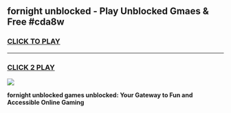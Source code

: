 
## fornight unblocked - Play Unblocked Gmaes & Free #cda8w
<h3>
<a href="https://news.freeplayer.one?title=fornight_unblocked&ref=24F">CLICK TO PLAY</a></h3>
<hr>

<h3>
<a href="https://news.freeplayer.one?title=fornight_unblocked&ref=24F">CLICK 2 PLAY</a>
  
</h3>

<a href="https://news.freeplayer.one?title=fornight_unblocked&ref=24F/"><img src="https://clearcache.store/games.png"></a>


**fornight unblocked games unblocked: Your Gateway to Fun and Accessible Online Gaming**
